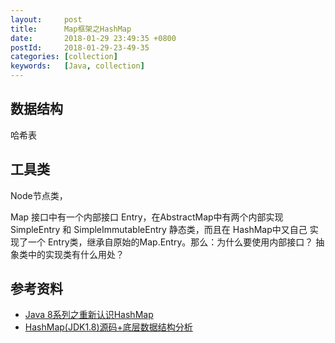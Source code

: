 ```yaml
---
layout:     post
title:      Map框架之HashMap
date:       2018-01-29 23:49:35 +0800
postId:     2018-01-29-23-49-35
categories: [collection]
keywords:   [Java, collection]
---
```


## 数据结构

哈希表

## 工具类

Node节点类，




Map 接口中有一个内部接口 Entry，在AbstractMap中有两个内部实现 SimpleEntry 和 SimpleImmutableEntry 静态类，而且在 HashMap中又自己
实现了一个 Entry类，继承自原始的Map.Entry。那么：为什么要使用内部接口？ 抽象类中的实现类有什么用处？


## 参考资料

* [Java 8系列之重新认识HashMap](https://tech.meituan.com/java-hashmap.html)
* [HashMap(JDK1.8)源码+底层数据结构分析](https://snailclimb.gitee.io/javaguide/#/docs/java/collection/HashMap(JDK1.8)源码+底层数据结构分析)